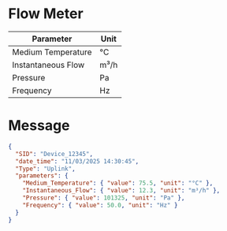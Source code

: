 # Flow Meter

| Parameter             | Unit  |
|-----------------------|------|
| Medium Temperature   | °C   |
| Instantaneous Flow   | m³/h |
| Pressure            | Pa   |
| Frequency           | Hz   |

# Message 

```json
{
  "SID": "Device_12345",
  "date_time": "11/03/2025 14:30:45",
  "Type": "Uplink",
  "parameters": {
    "Medium_Temperature": { "value": 75.5, "unit": "°C" },
    "Instantaneous_Flow": { "value": 12.3, "unit": "m³/h" },
    "Pressure": { "value": 101325, "unit": "Pa" },
    "Frequency": { "value": 50.0, "unit": "Hz" }
  }
}
```